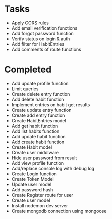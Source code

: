 # Tasks
- Apply CORS rules
- Add email verification functions
- Add forgot password function
- Verify status on login & auth
- Add filter for HabitEntries
- Add comments of route functions

# Completed
- Add update profile function
- Limit queries
- Create delete entry function
- Add delete habit function
- Implement entries on habit get results
- Create update entry function
- Create add entry function
- Create HabitEntries model
- Add get habit function
- Add list habits function
- Add update habit function
- Add create habit function
- Create Habit model
- Create user middlware
- Hide user password from result
- Add view profile function
- Add/replace console log with debug log
- Create Login function
- Create Token Model
- Update user model
- Add password hash
- Create Register route for user
- Create user model
- Install nodemon dev server
- Create mongodb connection using mongoose